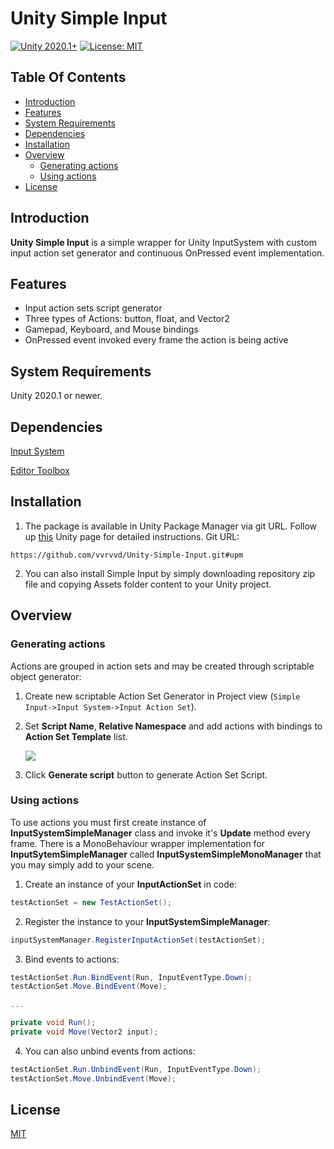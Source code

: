 # Unity Simple Input
[![Unity 2020.1+](https://img.shields.io/badge/unity-2020.1%2B-blue.svg)](https://unity3d.com/get-unity/download) [![License: MIT](https://img.shields.io/badge/License-MIT-yellow.svg)](https://opensource.org/licenses/MIT)

## Table Of Contents

- [Introduction](#introduction)
- [Features](#features)
- [System Requirements](#system-requirements)
- [Dependencies](#dependencies)
- [Installation](#installation)
- [Overview](#overview)
	- [Generating actions](#generating-actions)
	- [Using actions](#using-actions)
- [License](#license)

## Introduction <a name="introduction"></a>

**Unity Simple Input**  is a simple wrapper for Unity InputSystem with custom input action set generator and continuous OnPressed event implementation. 

## Features <a name="features"></a>

- Input action sets script generator
- Three types of Actions: button, float, and Vector2
- Gamepad, Keyboard, and Mouse bindings
- OnPressed event invoked every frame the action is being active

## System Requirements <a name="system-requirements"></a>

Unity 2020.1 or newer.

## Dependencies <a name="dependencies"></a>

[Input System](https://docs.unity3d.com/Packages/com.unity.inputsystem@1.1/manual/index.html)

[Editor Toolbox](https://github.com/arimger/Unity-Editor-Toolbox)

## Installation <a name="installation"></a>

1. The package is available in Unity Package Manager via git URL. Follow up [this](https://docs.unity3d.com/Manual/upm-ui-giturl.html) Unity page for detailed instructions. Git URL:
```
https://github.com/vvrvvd/Unity-Simple-Input.git#upm
```
2. You can also install Simple Input by simply downloading repository zip file and copying Assets folder content to your Unity project.

## Overview <a name="overview"></a>

### Generating actions <a name="generating-actions"></a>

Actions are grouped in action sets and may be created through scriptable object generator:
 1. Create new scriptable Action Set Generator in Project view (```Simple Input->Input System->Input Action Set```).
 2. Set **Script Name**, **Relative Namespace** and add actions with bindings to **Action Set Template** list.

	<img src="https://i.imgur.com/LfvvIbt.png">
 
 3. Click **Generate script** button to generate Action Set Script.

### Using actions <a name="using-actions"></a>

To use actions you must first create instance of **InputSystemSimpleManager** class and invoke it's **Update** method every frame.
There is a MonoBehaviour wrapper implementation for **InputSytemSimpleManager** called **InputSystemSimpleMonoManager** that you may simply add to your scene.

1. Create an instance of your **InputActionSet** in code:
```C#
testActionSet = new TestActionSet();
``` 

2. Register the instance to your **InputSystemSimpleManager**:
```C#
inputSystemManager.RegisterInputActionSet(testActionSet);
``` 

3. Bind events to actions:
```C#
testActionSet.Run.BindEvent(Run, InputEventType.Down);
testActionSet.Move.BindEvent(Move);

...

private void Run();
private void Move(Vector2 input);
``` 

4. You can also unbind events from actions:
```C#
testActionSet.Run.UnbindEvent(Run, InputEventType.Down);
testActionSet.Move.UnbindEvent(Move);
```
	
 ## License <a name="license"></a>
 
[MIT](https://opensource.org/licenses/MIT)
